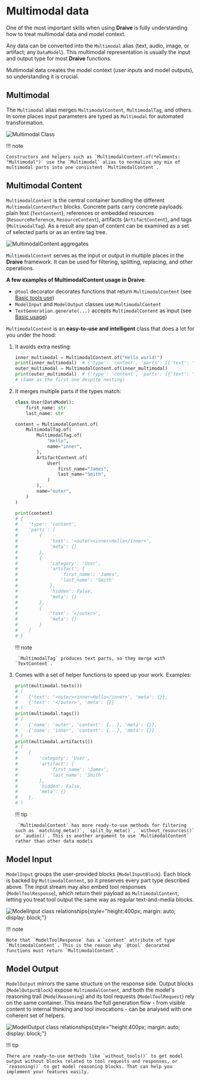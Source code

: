 <!-- markdownlint-disable-file MD046 -->
# Multimodal data

One of the most important skills when using **Draive** is fully understanding how to treat multimodal data and model context.

Any data can be converted into the `Multimodal` alias (text, audio, image, or artifact; any `DataModel`). This multimodal representation is usually the input and output type for most **Draive** functions.

Multimodal data creates the model context (user inputs and model outputs), so understanding it is crucial.

## Multimodal

The `Multimodal` alias merges `MultimodalContent`, `MultimodalTag`, and others. In some places input parameters are typed as `Multimodal` for automated transformation.

![Multimodal Class](../diagrams/out/Multimodal.svg)

!!! note

    Constructors and helpers such as `MultimodalContent.of(*elements: "Multimodal")` use the `Multimodal` alias to normalize any mix of multimodal parts into one consistent `MultimodalContent`.

## Multimodal Content

`MultimodalContent` is the central container bundling the different `MultimodalContentPart` blocks. Concrete parts carry concrete payloads: plain text (`TextContent`), references or embedded resources (`ResourceReference`, `ResourceContent`), artifacts (`ArtifactContent`), and tags (`MultimodalTag`). As a result any span of content can be examined as a set of selected parts or as an entire tag tree.

![MultimodalContent aggregates](../diagrams/out/MultimodalContent.svg)

`MultimodalContent` serves as the input or output in multiple places in the **Draive** framework. It can be used for filtering, splitting, replacing, and other operations.

**A few examples of MultimodalContent usage in Draive**:

* `@tool` decorator decorates functions that return `MultimodalContent` (see [Basic tools use](../guides/BasicToolsUse.md))
* `ModelInput` and `ModelOutput` classes use `MultimodalContent`
* `TextGeneration.generate(...)` accepts `MultimodalContent` as input (see [Basic usage](../guides/BasicUsage.md))

`MultimodalContent` is an **easy-to-use and intelligent** class that does a lot for you under the hood:

1. It avoids extra nesting:

    ```python
    inner_multimodal = MultimodalContent.of("Hello world!")
    print(inner_multimodal)  # {'type': 'content', 'parts': [{'text': 'Hello world!', 'meta': {}}]}
    outer_multimodal = MultimodalContent.of(inner_multimodal)
    print(outer_multimodal)  # {'type': 'content', 'parts': [{'text': 'Hello world!', 'meta': {}}]}
    # (Same as the first one despite nesting)
    ```

2. It merges multiple parts if the types match:

    ```python
    class User(DataModel):
        first_name: str
        last_name: str

    content = MultimodalContent.of(
        MultimodalTag.of(
            MultimodalTag.of(
                "Hello",
                name="inner",
            ),
            ArtifactContent.of(
                User(
                    first_name="James",
                    last_name="Smith",
                )
            ),
            name="outer",
        )
    )

    print(content)
    # {
    #    'type': 'content', 
    #    'parts': [
    #        {
    #            'text': '<outer><inner>Hello</inner>', 
    #            'meta': {}
    #        }, 
    #        {
    #            'category': 'User', 
    #            'artifact': {
    #                'first_name': 'James', 
    #                'last_name': 'Smith'
    #            }, 
    #            'hidden': False, 
    #            'meta': {}
    #        }, 
    #        {
    #            'text': '</outer>', 
    #            'meta': {}
    #        }
    #    ]
    # }
    ```

    !!! note

        `MultimodalTag` produces text parts, so they merge with `TextContent`.

3. Comes with a set of helper functions to speed up your work. Examples:

    ```python
    print(multimodal.texts())
    # (
    #    {'text': '<outer><inner>Hello</inner>', 'meta': {}},
    #    {'text': '</outer>', 'meta': {}}
    # )
    print(multimodal.tags())
    # (
    #    {'name': 'outer', 'content': {...}, 'meta': {}},
    #    {'name': 'inner', 'content': {...}, 'meta': {}}
    # )
    print(multimodal.artifacts())
    # (
    #    {
    #        'category': 'User',
    #        'artifact': {
    #            'first_name': 'James',
    #            'last_name': 'Smith'
    #        },
    #        'hidden': False,
    #        'meta': {}
    #    },
    # )
    ```

    !!! tip

        `MultimodalContent` has more ready-to-use methods for filtering such as `matching_meta()`, `split_by_meta()`, `without_resources()` or `audio()`. This is another argument to use `MultimodalContent` rather than other data models

## Model Input

`ModelInput` groups the user-provided blocks (`ModelInputBlock`). Each block is backed by `MultimodalContent`, so it preserves every part type described above. The input stream may also embed tool responses (`ModelToolResponse`), which return their payload as `MultimodalContent`, letting you treat tool output the same way as regular text-and-media blocks.

![ModelInput class relationships](../diagrams/out/ModelInput.svg){style="height:400px; margin: auto; display: block;"}

!!! note

    Note that `ModelToolResponse` has a `content` attribute of type `MultimodalContent`. This is the reason why `@tool` decorated functions must return `MultimodalContent`.

## Model Output

`ModelOutput` mirrors the same structure on the response side. Output blocks (`ModelOutputBlock`) expose `MultimodalContent`, and both the model's reasoning trail (`ModelReasoning`) and its tool requests (`ModelToolRequest`) rely on the same container. This means the full generation flow - from visible content to internal thinking and tool invocations - can be analysed with one coherent set of helpers.

![ModelOutput class relationships](../diagrams/out/ModelOutput.svg){style="height:400px; margin: auto; display: block;"}

!!! tip

    There are ready-to-use methods like `without_tools()` to get model output without blocks related to tool requests and responses, or `reasoning()` to get model reasoning blocks. That can help you implement your features easily.
